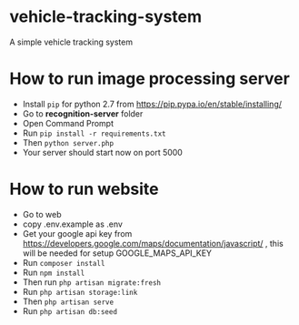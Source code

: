 # vehicle-tracking-system
A simple vehicle tracking system

# How to run image processing server
- Install `pip` for python 2.7 from https://pip.pypa.io/en/stable/installing/
- Go to **recognition-server** folder
- Open Command Prompt
- Run `pip install -r requirements.txt`
- Then `python server.php`
- Your server should start now on port 5000

# How to run website
- Go to web
- copy .env.example as .env
- Get your google api key from https://developers.google.com/maps/documentation/javascript/ , this will be needed for setup GOOGLE_MAPS_API_KEY
- Run `composer install`
- Run `npm install`
- Then run `php artisan migrate:fresh`
- Run `php artisan storage:link`
- Then `php artisan serve`
- Run `php artisan db:seed`